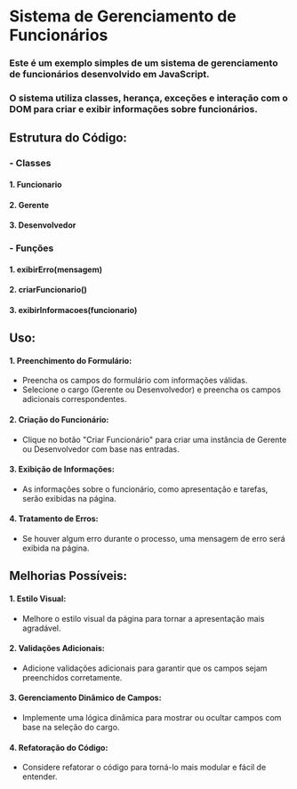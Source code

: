 # Sistema de Gerenciamento de Funcionários

### Este é um exemplo simples de um sistema de gerenciamento de funcionários desenvolvido em JavaScript.
### O sistema utiliza classes, herança, exceções e interação com o DOM para criar e exibir informações sobre funcionários.
   
 ## Estrutura do Código:
### - Classes
####   1. Funcionario
####   2. Gerente
####   3. Desenvolvedor
   
### - Funções
####  1. exibirErro(mensagem)
####   2. criarFuncionario()
####   3. exibirInformacoes(funcionario)
   
 ## Uso:
#### 1. Preenchimento do Formulário:
- Preencha os campos do formulário com informações válidas.
- Selecione o cargo (Gerente ou Desenvolvedor) e preencha os campos adicionais correspondentes.
   
#### 2. Criação do Funcionário:
- Clique no botão "Criar Funcionário" para criar uma instância de Gerente ou Desenvolvedor com base nas entradas.
   
#### 3. Exibição de Informações:
- As informações sobre o funcionário, como apresentação e tarefas, serão exibidas na página.
   
#### 4. Tratamento de Erros:
- Se houver algum erro durante o processo, uma mensagem de erro será exibida na página.
   
 ## Melhorias Possíveis:
#### 1. Estilo Visual:
- Melhore o estilo visual da página para tornar a apresentação mais agradável.
   
#### 2. Validações Adicionais:
- Adicione validações adicionais para garantir que os campos sejam preenchidos corretamente.
   
 #### 3. Gerenciamento Dinâmico de Campos:
- Implemente uma lógica dinâmica para mostrar ou ocultar campos com base na seleção do cargo.
  
#### 4. Refatoração do Código:
- Considere refatorar o código para torná-lo mais modular e fácil de entender.
 
